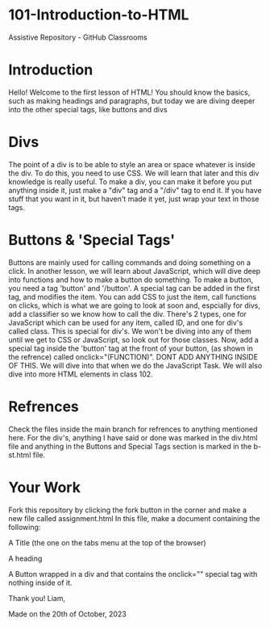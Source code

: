 # 101-Introduction-to-HTML
Assistive Repository - GitHub Classrooms
# Introduction
Hello! Welcome to the first lesson of HTML! You should know the basics, such as making headings and paragraphs, but today we are diving deeper into the other special tags, like buttons and divs
# Divs
The point of a div is to be able to style an area or space whatever is inside the div. To do this, you need to use CSS. We will learn that later and this div knowledge is really useful. To make a div, you can make it before you put anything inside it, just make a "div" tag and a "/div" tag to end it. If you have stuff that you want in it, but haven't made it yet, just wrap your text in those tags.
# Buttons & 'Special Tags'
Buttons are mainly used for calling commands and doing something on a click. In another lesson, we will learn about JavaScript, which will dive deep into functions and how to make a button do something. To make a button, you need a tag 'button' and '/button'. A special tag can be added in the first tag, and modifies the item. You can add CSS to just the item, call functions on clicks, which is what we are going to look at soon and, espcially for divs, add a classifier so we know how to call the div. There's 2 types, one for JavaScript which can be used for any item, called ID, and one for div's called class. This is special for div's. We won't be diving into any of them until we get to CSS or JavaScript, so look out for those classes. Now, add a special tag inside the 'button' tag at the front of your button, (as shown in the refrence) called onclick="(FUNCTION)". DONT ADD ANYTHING INSIDE OF THIS. We will dive into that when we do the JavaScript Task. We will also dive into more HTML elements in class 102.
# Refrences
Check the files inside the main branch for refrences to anything mentioned here. For the div's, anything I have said or done was marked in the div.html file and anything in the Buttons and Special Tags section is marked in the b-st.html file.
# Your Work
Fork this repository by clicking the fork button in the corner and make a new file called assignment.html
In this file, make a document containing the following:

A Title (the one on the tabs menu at the top of the browser)

A heading

A Button wrapped in a div and that contains the onclick="" special tag with nothing inside of it.

Thank you!
Liam,

Made on the 20th of October, 2023
